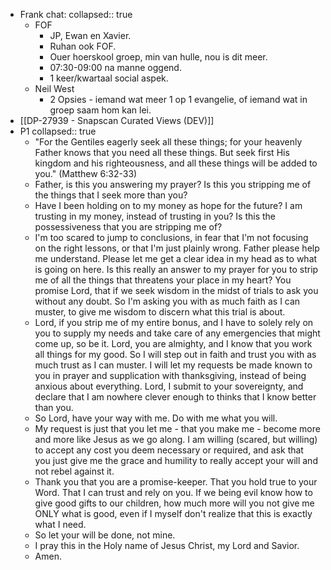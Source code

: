 - Frank chat:
  collapsed:: true
	- FOF
		- JP, Ewan en Xavier.
		- Ruhan ook FOF.
		- Ouer hoerskool groep, min van hulle, nou is dit meer.
		- 07:30-09:00 na manne oggend.
		- 1 keer/kwartaal social aspek.
	- Neil West
		- 2 Opsies - iemand wat meer 1 op 1 evangelie, of iemand wat in groep saam hom kan lei.
- [[DP-27939 - Snapscan Curated Views (DEV)]]
- P1
  collapsed:: true
	- "For the Gentiles eagerly seek all these things; for your heavenly Father knows that you need all these things. But seek first His kingdom and his righteousness, and all these things will be added to you." (Matthew 6:32-33)
	- Father, is this you answering my prayer? Is this you stripping me of the things that I seek more than you?
	- Have I been holding on to my money as hope for the future? I am trusting in my money, instead of trusting in you? Is this the possessiveness that you are stripping me of?
	- I'm too scared to jump to conclusions, in fear that I'm not focusing on the right lessons, or that I'm just plainly wrong. Father please help me understand. Please let me get a clear idea in my head as to what is going on here. Is this really an answer to my prayer for you to strip me of all the things that threatens your place in my heart? You promise Lord, that if we seek wisdom in the midst of trials to ask you without any doubt. So I'm asking you with as much faith as I can muster, to give me wisdom to discern what this trial is about.
	- Lord, if you strip me of my entire bonus, and I have to solely rely on you to supply my needs and take care of any emergencies that might come up, so be it. Lord, you are almighty, and I know that you work all things for my good. So I will step out in faith and trust you with as much trust as I can muster. I will let my requests be made known to you in prayer and supplication with thanksgiving, instead of being anxious about everything. Lord, I submit to your sovereignty, and declare that I am nowhere clever enough to thinks that I know better than you.
	- So Lord, have your way with me. Do with me what you will.
	- My request is just that you let me - that you make me - become more and more like Jesus as we go along. I am willing (scared, but willing) to accept any cost you deem necessary or required, and ask that you just give me the grace and humility to really accept your will and not rebel against it.
	- Thank you that you are a promise-keeper. That you hold true to your Word. That I can trust and rely on you. If we being evil know how to give good gifts to our children, how much more will you not give me ONLY what is good, even if I myself don't realize that this is exactly what I need.
	- So let your will be done, not mine.
	- I pray this in the Holy name of Jesus Christ, my Lord and Savior.
	- Amen.